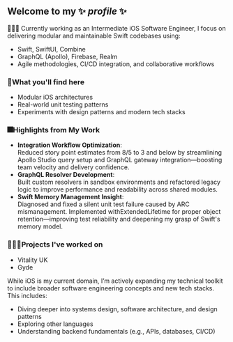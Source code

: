 ## Welcome to my ✨ _profile_ ✨ 
👩🏻‍💻 Currently working as an Intermediate iOS Software Engineer, I focus on delivering modular and maintainable Swift codebases using:
  * Swift, SwiftUI, Combine
  * GraphQL (Apollo), Firebase, Realm
  * Agile methodologies, CI/CD integration, and collaborative workflows

### 📍What you'll find here 
* Modular iOS architectures
* Real-world unit testing patterns
* Experiments with design patterns and modern tech stacks

### 🎆Highlights from My Work
* **Integration Workflow Optimization**:  </br>
Reduced story point estimates from 8/5 to 3 and below by streamlining Apollo Studio query setup and GraphQL gateway integration—boosting team velocity and delivery confidence.
* **GraphQL Resolver Development**: </br>
Built custom resolvers in sandbox environments and refactored legacy logic to improve performance and readability across shared modules.
* **Swift Memory Management Insight**:  </br>
Diagnosed and fixed a silent unit test failure caused by ARC mismanagement. Implemented withExtendedLifetime for proper object retention—improving test reliability and deepening my grasp of Swift's memory model.

### 👩🏻‍💻Projects I've worked on
- Vitality UK 
- Gyde 

While iOS is my current domain, I’m actively expanding my technical toolkit to include broader software engineering concepts and new tech stacks. This includes:

* Diving deeper into systems design, software architecture, and design patterns
* Exploring other languages 
* Understanding backend fundamentals (e.g., APIs, databases, CI/CD)
